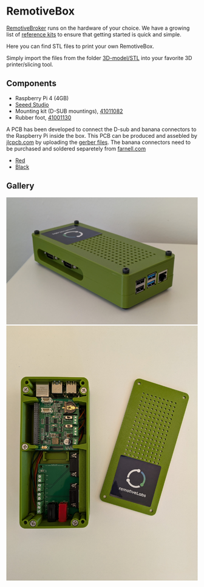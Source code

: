 # RemotiveBox

[RemotiveBroker](https://remotivelabs.com) runs on the hardware of your choice. We have a growing list of [reference kits](https://remotivelabs.com/downloads-documentations/#section-referense-kit)
to ensure that getting started is quick and simple.

Here you can find STL files to print your own RemotiveBox.

Simply import the files from the folder [3D-model/STL](3D-model/STL) into your favorite 3D printer/slicing tool.

## Components

- Raspberry Pi 4 (4GB)
- [Seeed Studio](https://wiki.seeedstudio.com/2-Channel-CAN-BUS-FD-Shield-for-Raspberry-Pi/)
- Mounting kit (D-SUB mountings), [41011082](https://www.electrokit.com/en/product/mounting-kit-d-sub-13mm/)
- Rubber foot, [41001130](https://www.electrokit.com/en/product/rubber-foot-11x5-mm/)


A PCB has been developed to connect the D-sub and banana connectors to the Raspberry Pi inside the box. This PCB can be produced and assebled by [jlcpcb.com](https://cart.jlcpcb.com/quote) by uploading the [gerber files](Adapter_PCB_/Gerber). 
The banana connectors need to be purchased and soldered separetely from  [farnell.com](https://www.farnell.com)
- [Red](https://se.farnell.com/multicomp/24-243-1/banana-socket-20a-4mm-pcb-red/dp/1698982?ICID=I-HP-STM7REC-RP-3)
- [Black](https://se.farnell.com/multicomp/24-243-2/receptacle-20a-4mm-pcb-solder/dp/1698983)

## Gallery

![RemotiveBox Assembled](pictures/remotive-box-assembled.jpg)
![RemotiveBox Internals](pictures/remotive-box-open-lid.jpg)
